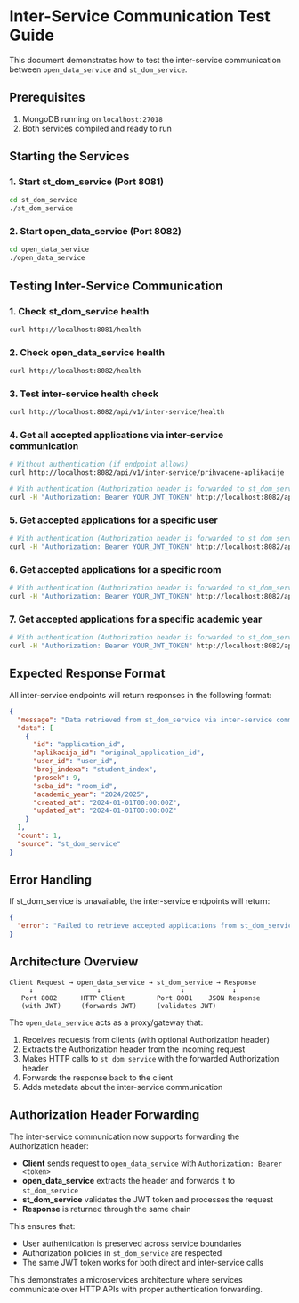 # Inter-Service Communication Test Guide

This document demonstrates how to test the inter-service communication between `open_data_service` and `st_dom_service`.

## Prerequisites

1. MongoDB running on `localhost:27018`
2. Both services compiled and ready to run

## Starting the Services

### 1. Start st_dom_service (Port 8081)
```bash
cd st_dom_service
./st_dom_service
```

### 2. Start open_data_service (Port 8082)
```bash
cd open_data_service
./open_data_service
```

## Testing Inter-Service Communication

### 1. Check st_dom_service health
```bash
curl http://localhost:8081/health
```

### 2. Check open_data_service health
```bash
curl http://localhost:8082/health
```

### 3. Test inter-service health check
```bash
curl http://localhost:8082/api/v1/inter-service/health
```

### 4. Get all accepted applications via inter-service communication
```bash
# Without authentication (if endpoint allows)
curl http://localhost:8082/api/v1/inter-service/prihvacene-aplikacije

# With authentication (Authorization header is forwarded to st_dom_service)
curl -H "Authorization: Bearer YOUR_JWT_TOKEN" http://localhost:8082/api/v1/inter-service/prihvacene-aplikacije
```

### 5. Get accepted applications for a specific user
```bash
# With authentication (Authorization header is forwarded to st_dom_service)
curl -H "Authorization: Bearer YOUR_JWT_TOKEN" http://localhost:8082/api/v1/inter-service/prihvacene-aplikacije/user/{USER_ID}
```

### 6. Get accepted applications for a specific room
```bash
# With authentication (Authorization header is forwarded to st_dom_service)
curl -H "Authorization: Bearer YOUR_JWT_TOKEN" http://localhost:8082/api/v1/inter-service/prihvacene-aplikacije/room/{ROOM_ID}
```

### 7. Get accepted applications for a specific academic year
```bash
# With authentication (Authorization header is forwarded to st_dom_service)
curl -H "Authorization: Bearer YOUR_JWT_TOKEN" http://localhost:8082/api/v1/inter-service/prihvacene-aplikacije/academic-year/2024/2025
```

## Expected Response Format

All inter-service endpoints will return responses in the following format:

```json
{
  "message": "Data retrieved from st_dom_service via inter-service communication",
  "data": [
    {
      "id": "application_id",
      "aplikacija_id": "original_application_id",
      "user_id": "user_id",
      "broj_indexa": "student_index",
      "prosek": 9,
      "soba_id": "room_id",
      "academic_year": "2024/2025",
      "created_at": "2024-01-01T00:00:00Z",
      "updated_at": "2024-01-01T00:00:00Z"
    }
  ],
  "count": 1,
  "source": "st_dom_service"
}
```

## Error Handling

If st_dom_service is unavailable, the inter-service endpoints will return:

```json
{
  "error": "Failed to retrieve accepted applications from st_dom_service: [error details]"
}
```

## Architecture Overview

```
Client Request → open_data_service → st_dom_service → Response
     ↓                ↓                    ↓            ↓
   Port 8082      HTTP Client        Port 8081    JSON Response
   (with JWT)     (forwards JWT)     (validates JWT)
```

The `open_data_service` acts as a proxy/gateway that:
1. Receives requests from clients (with optional Authorization header)
2. Extracts the Authorization header from the incoming request
3. Makes HTTP calls to `st_dom_service` with the forwarded Authorization header
4. Forwards the response back to the client
5. Adds metadata about the inter-service communication

## Authorization Header Forwarding

The inter-service communication now supports forwarding the Authorization header:

- **Client** sends request to `open_data_service` with `Authorization: Bearer <token>`
- **open_data_service** extracts the header and forwards it to `st_dom_service`
- **st_dom_service** validates the JWT token and processes the request
- **Response** is returned through the same chain

This ensures that:
- User authentication is preserved across service boundaries
- Authorization policies in `st_dom_service` are respected
- The same JWT token works for both direct and inter-service calls

This demonstrates a microservices architecture where services communicate over HTTP APIs with proper authentication forwarding.
